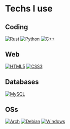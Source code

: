 # Techs I use

## Coding

[![Rust](https://img.shields.io/badge/Rust-E43A25?logo=rust&logoColor=black)](https://rust-lang.org)
[![Python](https://img.shields.io/badge/Python-3776AB?logo=python&logoColor=gold)](https://python.org)
[![C++](https://img.shields.io/badge/C++-3776AB?logo=c%2B%2B&logoColor=white)](https://isocpp.org/)

## Web

[![HTML5](https://img.shields.io/badge/-HTML5-E34F26?logo=html5&logoColor=white)](https://html.spec.whatwg.org/multipage/)
[![CSS3](https://img.shields.io/badge/CSS3-1572B6?logo=css3&logoColor=white)](https://drafts.csswg.org/)

## Databases

[![MySQL](https://img.shields.io/badge/MySQL-4479A1?logo=mysql&logoColor=white)](https://www.mysql.com/)

## OSs

[![Arch](https://img.shields.io/badge/Arch-ffffff?logo=ArchLinux)](https://archlinux.org/)
[![Debian](https://img.shields.io/badge/Debian-800000?logo=Debian&logoColor=white)](https://www.debian.org/index.fr.html)
[![Windows](https://img.shields.io/badge/Windows-0078D6?logo=windows&logoColor=white)](https://www.microsoft.com/en-us/windows?r=1)
